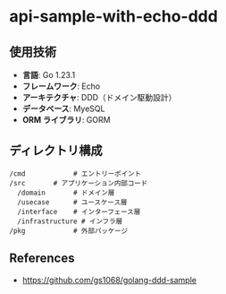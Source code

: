 # api-sample-with-echo-ddd

## 使用技術

- **言語**: Go 1.23.1
- **フレームワーク**: Echo
- **アーキテクチャ**: DDD（ドメイン駆動設計）
- **データベース**: MyeSQL
- **ORM ライブラリ**: GORM

## ディレクトリ構成

```
/cmd            # エントリーポイント
/src       # アプリケーション内部コード
  /domain       # ドメイン層
  /usecase      # ユースケース層
  /interface    # インターフェース層
  /infrastructure # インフラ層
/pkg            # 外部パッケージ
```

## References

- https://github.com/gs1068/golang-ddd-sample
